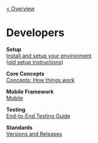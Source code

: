 [< Overview](../README.md)

# Developers

**Setup**\
[Install and setup your environment](setup/Setup.md) \
([old setup instructions](setup/oldSetup/Setup.md))

**Core Concepts**\
[Concepts: How things work](concepts/Concepts.md)

**Mobile Framework**\
[Mobile](mobile/Mobile.md)

**Testing**\
[End-to-End Testing Guide](testing/guide/TestingGuide.md)

**Standards**\
[Versions and Releases](standards/releases/Releases.md)
